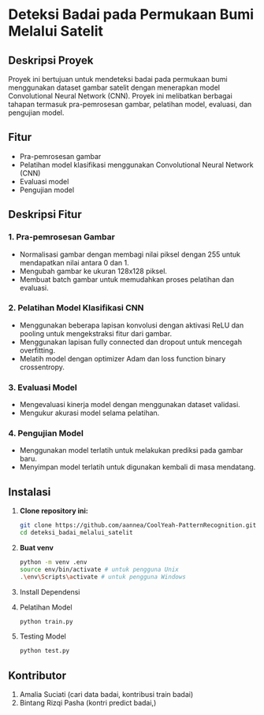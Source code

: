 # Deteksi Badai pada Permukaan Bumi Melalui Satelit

## Deskripsi Proyek
Proyek ini bertujuan untuk mendeteksi badai pada permukaan bumi menggunakan dataset 
gambar satelit dengan menerapkan model Convolutional Neural Network (CNN). Proyek ini 
melibatkan berbagai tahapan termasuk pra-pemrosesan gambar, pelatihan model, evaluasi, dan 
pengujian model.


## Fitur
- Pra-pemrosesan gambar
- Pelatihan model klasifikasi menggunakan Convolutional Neural Network (CNN)
- Evaluasi model
- Pengujian model

## Deskripsi Fitur

### 1. Pra-pemrosesan Gambar
- Normalisasi gambar dengan membagi nilai piksel dengan 255 untuk mendapatkan nilai antara 0 dan 1.
- Mengubah gambar ke ukuran 128x128 piksel.
- Membuat batch gambar untuk memudahkan proses pelatihan dan evaluasi.

### 2. Pelatihan Model Klasifikasi CNN
- Menggunakan beberapa lapisan konvolusi dengan aktivasi ReLU dan pooling untuk mengekstraksi fitur dari gambar.
- Menggunakan lapisan fully connected dan dropout untuk mencegah overfitting.
- Melatih model dengan optimizer Adam dan loss function binary crossentropy.

### 3. Evaluasi Model
- Mengevaluasi kinerja model dengan menggunakan dataset validasi.
- Mengukur akurasi model selama pelatihan.

### 4. Pengujian Model
- Menggunakan model terlatih untuk melakukan prediksi pada gambar baru.
- Menyimpan model terlatih untuk digunakan kembali di masa mendatang.

## Instalasi

1. **Clone repository ini:**
   ```bash
   git clone https://github.com/aannea/CoolYeah-PatternRecognition.git
   cd deteksi_badai_melalui_satelit
   ```
   
2. **Buat venv**
   ```bash
   python -m venv .env
   source env/bin/activate # untuk pengguna Unix
   .\env\Scripts\activate # untuk pengguna Windows
   ```
   
3. Install Dependensi

4. Pelatihan Model
   ```bash
   python train.py
   ```

5. Testing Model
   ```bash
   python test.py
   ```


## Kontributor
1. Amalia Suciati (cari data badai, kontribusi train badai)
2. Bintang Rizqi Pasha (kontri predict badai,)
